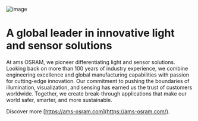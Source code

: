![image](https://github.com/ams-OSRAM-Group/.github/assets/165814981/7ef478f4-1d2d-4d38-b572-f01579838e52)

# A global leader in innovative light and sensor solutions
At ams OSRAM, we pioneer differentiating light and sensor solutions. Looking back on more than 100 years of industry experience, we combine engineering excellence and global manufacturing capabilities with passion for cutting-edge innovation. Our commitment to pushing the boundaries of illumination, visualization, and sensing has earned us the trust of customers worldwide. Together, we create break-through applications that make our world safer, smarter, and more sustainable.

Discover more [https://ams-osram.com](https://ams-osram.com/).
